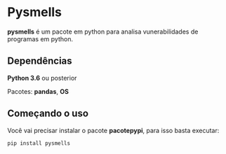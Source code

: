 # Pysmells

**pysmells** é um pacote em python para analisa vunerabilidades de programas em python.

## Dependências
**Python 3.6** ou posterior

Pacotes: **pandas**, **OS**


## Começando o uso
Você vai precisar instalar o pacote **pacotepypi**, para isso basta executar:
```
pip install pysmells
```
